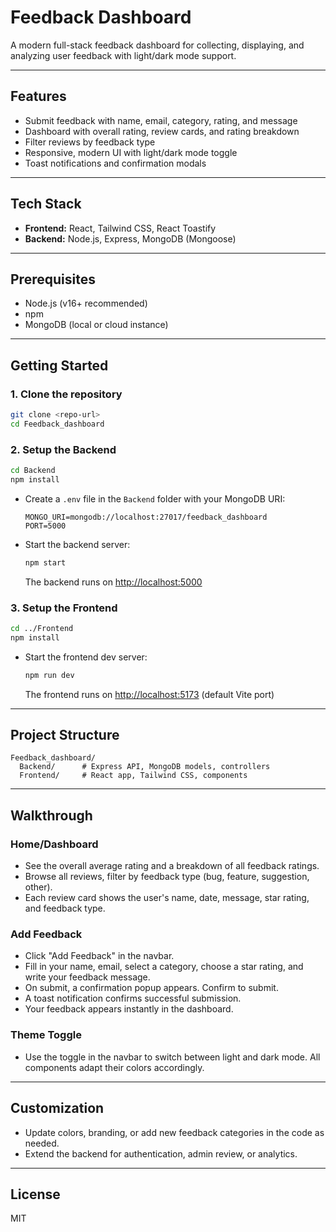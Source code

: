 # Feedback Dashboard

A modern full-stack feedback dashboard for collecting, displaying, and analyzing user feedback with light/dark mode support.

---

## Features
- Submit feedback with name, email, category, rating, and message
- Dashboard with overall rating, review cards, and rating breakdown
- Filter reviews by feedback type
- Responsive, modern UI with light/dark mode toggle
- Toast notifications and confirmation modals

---

## Tech Stack
- **Frontend:** React, Tailwind CSS, React Toastify
- **Backend:** Node.js, Express, MongoDB (Mongoose)

---

## Prerequisites
- Node.js (v16+ recommended)
- npm
- MongoDB (local or cloud instance)

---

## Getting Started

### 1. Clone the repository
```bash
git clone <repo-url>
cd Feedback_dashboard
```

### 2. Setup the Backend
```bash
cd Backend
npm install
```

- Create a `.env` file in the `Backend` folder with your MongoDB URI:
  ```env
  MONGO_URI=mongodb://localhost:27017/feedback_dashboard
  PORT=5000
  ```
- Start the backend server:
  ```bash
  npm start
  ```
  The backend runs on [http://localhost:5000](http://localhost:5000)

### 3. Setup the Frontend
```bash
cd ../Frontend
npm install
```
- Start the frontend dev server:
  ```bash
  npm run dev
  ```
  The frontend runs on [http://localhost:5173](http://localhost:5173) (default Vite port)

---

## Project Structure
```
Feedback_dashboard/
  Backend/      # Express API, MongoDB models, controllers
  Frontend/     # React app, Tailwind CSS, components
```

---

## Walkthrough

### Home/Dashboard
- See the overall average rating and a breakdown of all feedback ratings.
- Browse all reviews, filter by feedback type (bug, feature, suggestion, other).
- Each review card shows the user's name, date, message, star rating, and feedback type.

### Add Feedback
- Click "Add Feedback" in the navbar.
- Fill in your name, email, select a category, choose a star rating, and write your feedback message.
- On submit, a confirmation popup appears. Confirm to submit.
- A toast notification confirms successful submission.
- Your feedback appears instantly in the dashboard.

### Theme Toggle
- Use the toggle in the navbar to switch between light and dark mode. All components adapt their colors accordingly.

---

## Customization
- Update colors, branding, or add new feedback categories in the code as needed.
- Extend the backend for authentication, admin review, or analytics.

---

## License
MIT